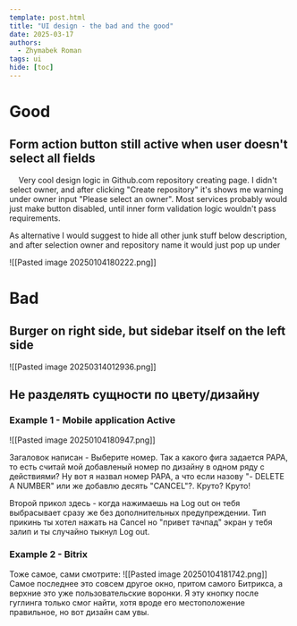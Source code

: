 ```yaml
---
template: post.html
title: "UI design - the bad and the good"
date: 2025-03-17
authors:
  - Zhymabek Roman
tags: ui
hide: [toc]
---
```



# Good
## Form action button still active when user doesn't select all fields
$\quad$Very cool design logic in Github.com repository creating page. I didn't select owner, and after clicking "Create repository" it's shows me warning under owner input "Please select an owner". Most services probably would just make button disabled, until inner form validation logic wouldn't pass requirements.

As alternative I would suggest to hide all other junk stuff below description, and after selection owner and repository name it would just pop up under

![[Pasted image 20250104180222.png]]

# Bad
## Burger on right side, but sidebar itself on the left side
![[Pasted image 20250314012936.png]]

## Не разделять сущности по цвету/дизайну
### Example 1 - Mobile application Active
![[Pasted image 20250104180947.png]]

Загаловок написан - Выберите номер. Так а какого фига задается PAPA, то есть считай мой добавленый номер по дизайну в одном ряду с действиями? Ну вот я назвал номер PAPA, а что если назову "- DELETE A NUMBER" или же добавлю десять "CANCEL"?. Круто? Круто!

Второй прикол здесь - когда нажимаешь на Log out он тебя выбрасывает сразу же без дополнительных предупреждении. Тип прикинь ты хотел нажать на Cancel но "привет тачпад" экран у тебя залип и ты случайно тыкнул Log out.

### Example 2 - Bitrix
Тоже самое, сами смотрите:
![[Pasted image 20250104181742.png]]
Самое последнее это совсем другое окно, притом самого Битрикса, а верхние это уже пользовательские воронки. Я эту кнопку после гуглинга только смог найти, хотя вроде его местоположение правильное, но вот дизайн сам увы.